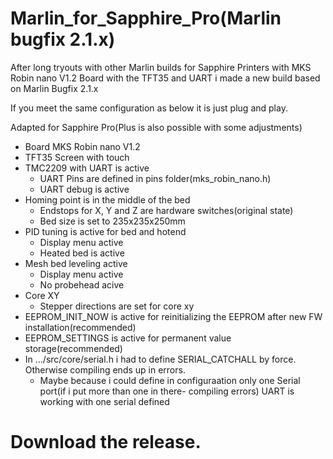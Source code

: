 # Marlin_for_Sapphire_Pro(Marlin bugfix 2.1.x)
After long tryouts with other Marlin builds for Sapphire Printers with MKS Robin nano V1.2 Board with the TFT35 and UART i made a new build based on Marlin Bugfix 2.1.x

If you meet the same configuration as below it is just plug and play.

Adapted for Sapphire Pro(Plus is also possible with some adjustments)

- Board MKS Robin nano V1.2
- TFT35 Screen with touch
- TMC2209 with UART is active
    * UART Pins are defined in pins folder(mks_robin_nano.h)
    * UART debug is active
- Homing point is in the middle of the bed
   * Endstops for X, Y and Z are hardware switches(original state)
   * Bed size is set to 235x235x250mm
- PID tuning is active for bed and hotend
   * Display menu active
   * Heated bed is active
- Mesh bed leveling active
  * Display menu active
  * No probehead acive
- Core XY
  * Stepper directions are set for core xy
- EEPROM_INIT_NOW is active for reinitializing the EEPROM after new FW installation(recommended)
- EEPROM_SETTINGS is active for permanent value storage(recommended)
- In .../src/core/serial.h i had to define SERIAL_CATCHALL by force. Otherwise compiling ends up in errors.
  * Maybe because i could define in configuraation only one Serial port(if i put more than one in there- compiling errors)
    UART is working with one serial defined

# Download the release.
